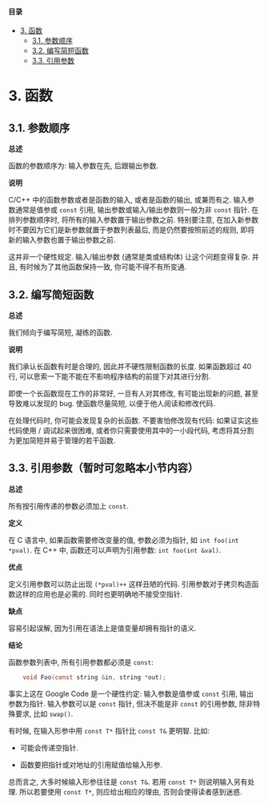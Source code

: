 #### 目录
- [3. 函数](functions.md/#3函数)
  - [3.1. 参数顺序](functions.md/#31参数顺序)
  - [3.2. 编写简短函数](functions.md/#32编写简短函数)
  - [3.3. 引用参数](functions.md/#33引用参数暂时可忽略本小节内容)

# 3. 函数

## 3.1. 参数顺序

**总述**

函数的参数顺序为: 输入参数在先, 后跟输出参数.

**说明**

C/C++ 中的函数参数或者是函数的输入, 或者是函数的输出, 或兼而有之. 输入参数通常是值参或 ``const`` 引用, 输出参数或输入/输出参数则一般为非 ``const`` 指针. 在排列参数顺序时, 将所有的输入参数置于输出参数之前. 特别要注意, 在加入新参数时不要因为它们是新参数就置于参数列表最后, 而是仍然要按照前述的规则, 即将新的输入参数也置于输出参数之前.

这并非一个硬性规定. 输入/输出参数 (通常是类或结构体) 让这个问题变得复杂. 并且, 有时候为了其他函数保持一致, 你可能不得不有所变通.

## 3.2. 编写简短函数

**总述**

我们倾向于编写简短, 凝练的函数.

**说明**

我们承认长函数有时是合理的, 因此并不硬性限制函数的长度. 如果函数超过 40 行, 可以思索一下能不能在不影响程序结构的前提下对其进行分割.

即使一个长函数现在工作的非常好, 一旦有人对其修改, 有可能出现新的问题, 甚至导致难以发现的 bug. 使函数尽量简短, 以便于他人阅读和修改代码.

在处理代码时, 你可能会发现复杂的长函数. 不要害怕修改现有代码: 如果证实这些代码使用 / 调试起来很困难, 或者你只需要使用其中的一小段代码, 考虑将其分割为更加简短并易于管理的若干函数.

## 3.3. 引用参数（暂时可忽略本小节内容）

**总述**

所有按引用传递的参数必须加上 ``const``.

**定义**

在 C 语言中, 如果函数需要修改变量的值, 参数必须为指针, 如 ``int foo(int *pval)``. 在 C++ 中, 函数还可以声明为引用参数: ``int foo(int &val)``.

**优点**

定义引用参数可以防止出现 ``(*pval)++`` 这样丑陋的代码. 引用参数对于拷贝构造函数这样的应用也是必需的. 同时也更明确地不接受空指针.

**缺点**

容易引起误解, 因为引用在语法上是值变量却拥有指针的语义.

**结论**

函数参数列表中, 所有引用参数都必须是 ``const``:

```C
    void Foo(const string &in, string *out);
```

事实上这在 Google Code 是一个硬性约定: 输入参数是值参或 ``const`` 引用, 输出参数为指针. 输入参数可以是 ``const`` 指针, 但决不能是非 ``const`` 的引用参数, 除非特殊要求, 比如 ``swap()``.

有时候, 在输入形参中用 ``const T*`` 指针比 ``const T&`` 更明智. 比如:

* 可能会传递空指针.

* 函数要把指针或对地址的引用赋值给输入形参.

总而言之, 大多时候输入形参往往是 ``const T&``. 若用 ``const T*`` 则说明输入另有处理. 所以若要使用 ``const T*``, 则应给出相应的理由, 否则会使得读者感到迷惑.
